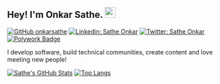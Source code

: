 ## Hey! I'm Onkar Sathe. <img src="https://media.giphy.com/media/hvRJCLFzcasrR4ia7z/giphy.gif" width="25px">

[![GitHub onkarsathe](https://img.shields.io/github/followers/onkarsathe?label=follow&style=social)](https://github.com/onkarsathe)
[![Linkedin: Sathe Onkar](https://img.shields.io/badge/-Sathe%20Onkar-blue?style=flat-square&logo=Linkedin&logoColor=white&link=https://www.linkedin.com/in/onkar-sathe/)](https://www.linkedin.com/in/onkar-sathey/)
[![Twitter: Sathe Onkar](https://img.shields.io/twitter/follow/satheonkar?style=social)](https://twitter.com/satheonkar)
[![Polywork Badge](https://img.shields.io/badge/-satheonkar-orange?style=flat-square&logo=polywork&logoColor=black&link=http://polywork.com/satheonkar)](http://polywork.com/satheonkar)
  
I develop software, build technical communities, create content and love meeting new people!


[![Sathe's GitHub Stats](https://github-readme-stats.vercel.app/api?username=onkarsathe&hide=issues&count_private=true&show_icons=true&theme=calm)](https://github.com/onkarsathe/github-readme-stats)
[![Top Langs](https://github-readme-stats.vercel.app/api/top-langs/?username=onkarsathe&layout=compact&theme=calm)](https://github.com/onkarsathe/github-readme-stats)




<!--
*onkarsathe/onkarsathe* is a ✨ special ✨ repository because its README.md (this file) appears on your GitHub profile.

-->
